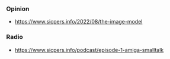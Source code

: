 ### Opinion 

- https://www.sicpers.info/2022/08/the-image-model

### Radio 

- https://www.sicpers.info/podcast/episode-1-amiga-smalltalk
